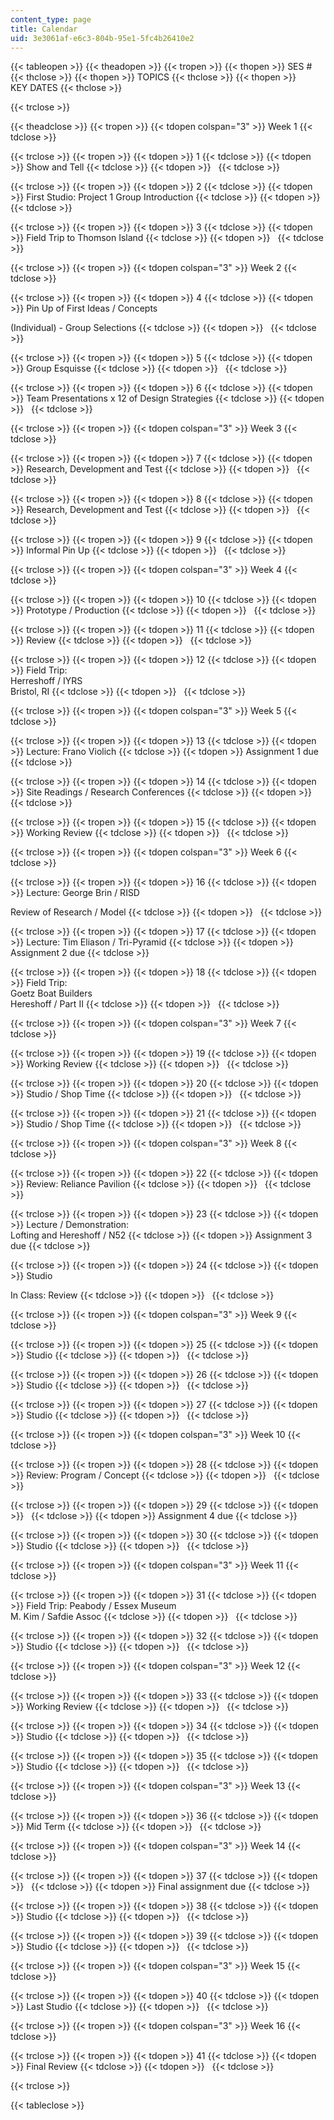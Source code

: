 ```yaml
---
content_type: page
title: Calendar
uid: 3e3061af-e6c3-804b-95e1-5fc4b26410e2
---
```


{{< tableopen >}}
{{< theadopen >}}
{{< tropen >}}
{{< thopen >}}
SES #
{{< thclose >}}
{{< thopen >}}
TOPICS
{{< thclose >}}
{{< thopen >}}
KEY DATES
{{< thclose >}}

{{< trclose >}}

{{< theadclose >}}
{{< tropen >}}
{{< tdopen colspan="3" >}}
Week 1
{{< tdclose >}}

{{< trclose >}}
{{< tropen >}}
{{< tdopen >}}
1
{{< tdclose >}}
{{< tdopen >}}
Show and Tell
{{< tdclose >}}
{{< tdopen >}}
 
{{< tdclose >}}

{{< trclose >}}
{{< tropen >}}
{{< tdopen >}}
2
{{< tdclose >}}
{{< tdopen >}}
First Studio: Project 1 Group Introduction
{{< tdclose >}}
{{< tdopen >}}
 
{{< tdclose >}}

{{< trclose >}}
{{< tropen >}}
{{< tdopen >}}
3
{{< tdclose >}}
{{< tdopen >}}
Field Trip to Thomson Island
{{< tdclose >}}
{{< tdopen >}}
 
{{< tdclose >}}

{{< trclose >}}
{{< tropen >}}
{{< tdopen colspan="3" >}}
Week 2
{{< tdclose >}}

{{< trclose >}}
{{< tropen >}}
{{< tdopen >}}
4
{{< tdclose >}}
{{< tdopen >}}
Pin Up of First Ideas / Concepts  
  
(Individual) - Group Selections
{{< tdclose >}}
{{< tdopen >}}
 
{{< tdclose >}}

{{< trclose >}}
{{< tropen >}}
{{< tdopen >}}
5
{{< tdclose >}}
{{< tdopen >}}
Group Esquisse
{{< tdclose >}}
{{< tdopen >}}
 
{{< tdclose >}}

{{< trclose >}}
{{< tropen >}}
{{< tdopen >}}
6
{{< tdclose >}}
{{< tdopen >}}
Team Presentations x 12 of Design Strategies
{{< tdclose >}}
{{< tdopen >}}
 
{{< tdclose >}}

{{< trclose >}}
{{< tropen >}}
{{< tdopen colspan="3" >}}
Week 3
{{< tdclose >}}

{{< trclose >}}
{{< tropen >}}
{{< tdopen >}}
7
{{< tdclose >}}
{{< tdopen >}}
Research, Development and Test
{{< tdclose >}}
{{< tdopen >}}
 
{{< tdclose >}}

{{< trclose >}}
{{< tropen >}}
{{< tdopen >}}
8
{{< tdclose >}}
{{< tdopen >}}
Research, Development and Test
{{< tdclose >}}
{{< tdopen >}}
 
{{< tdclose >}}

{{< trclose >}}
{{< tropen >}}
{{< tdopen >}}
9
{{< tdclose >}}
{{< tdopen >}}
Informal Pin Up
{{< tdclose >}}
{{< tdopen >}}
 
{{< tdclose >}}

{{< trclose >}}
{{< tropen >}}
{{< tdopen colspan="3" >}}
Week 4
{{< tdclose >}}

{{< trclose >}}
{{< tropen >}}
{{< tdopen >}}
10
{{< tdclose >}}
{{< tdopen >}}
Prototype / Production
{{< tdclose >}}
{{< tdopen >}}
 
{{< tdclose >}}

{{< trclose >}}
{{< tropen >}}
{{< tdopen >}}
11
{{< tdclose >}}
{{< tdopen >}}
Review
{{< tdclose >}}
{{< tdopen >}}
 
{{< tdclose >}}

{{< trclose >}}
{{< tropen >}}
{{< tdopen >}}
12
{{< tdclose >}}
{{< tdopen >}}
Field Trip:  
Herreshoff / IYRS  
Bristol, RI
{{< tdclose >}}
{{< tdopen >}}
 
{{< tdclose >}}

{{< trclose >}}
{{< tropen >}}
{{< tdopen colspan="3" >}}
Week 5
{{< tdclose >}}

{{< trclose >}}
{{< tropen >}}
{{< tdopen >}}
13
{{< tdclose >}}
{{< tdopen >}}
Lecture: Frano Violich
{{< tdclose >}}
{{< tdopen >}}
Assignment 1 due
{{< tdclose >}}

{{< trclose >}}
{{< tropen >}}
{{< tdopen >}}
14
{{< tdclose >}}
{{< tdopen >}}
Site Readings / Research Conferences
{{< tdclose >}}
{{< tdopen >}}
 
{{< tdclose >}}

{{< trclose >}}
{{< tropen >}}
{{< tdopen >}}
15
{{< tdclose >}}
{{< tdopen >}}
Working Review
{{< tdclose >}}
{{< tdopen >}}
 
{{< tdclose >}}

{{< trclose >}}
{{< tropen >}}
{{< tdopen colspan="3" >}}
Week 6
{{< tdclose >}}

{{< trclose >}}
{{< tropen >}}
{{< tdopen >}}
16
{{< tdclose >}}
{{< tdopen >}}
Lecture: George Brin / RISD  
  
Review of Research / Model
{{< tdclose >}}
{{< tdopen >}}
 
{{< tdclose >}}

{{< trclose >}}
{{< tropen >}}
{{< tdopen >}}
17
{{< tdclose >}}
{{< tdopen >}}
Lecture: Tim Eliason / Tri-Pyramid
{{< tdclose >}}
{{< tdopen >}}
Assignment 2 due
{{< tdclose >}}

{{< trclose >}}
{{< tropen >}}
{{< tdopen >}}
18
{{< tdclose >}}
{{< tdopen >}}
Field Trip:  
Goetz Boat Builders  
Hereshoff / Part II
{{< tdclose >}}
{{< tdopen >}}
 
{{< tdclose >}}

{{< trclose >}}
{{< tropen >}}
{{< tdopen colspan="3" >}}
Week 7
{{< tdclose >}}

{{< trclose >}}
{{< tropen >}}
{{< tdopen >}}
19
{{< tdclose >}}
{{< tdopen >}}
Working Review
{{< tdclose >}}
{{< tdopen >}}
 
{{< tdclose >}}

{{< trclose >}}
{{< tropen >}}
{{< tdopen >}}
20
{{< tdclose >}}
{{< tdopen >}}
Studio / Shop Time
{{< tdclose >}}
{{< tdopen >}}
 
{{< tdclose >}}

{{< trclose >}}
{{< tropen >}}
{{< tdopen >}}
21
{{< tdclose >}}
{{< tdopen >}}
Studio / Shop Time
{{< tdclose >}}
{{< tdopen >}}
 
{{< tdclose >}}

{{< trclose >}}
{{< tropen >}}
{{< tdopen colspan="3" >}}
Week 8
{{< tdclose >}}

{{< trclose >}}
{{< tropen >}}
{{< tdopen >}}
22
{{< tdclose >}}
{{< tdopen >}}
Review: Reliance Pavilion
{{< tdclose >}}
{{< tdopen >}}
 
{{< tdclose >}}

{{< trclose >}}
{{< tropen >}}
{{< tdopen >}}
23
{{< tdclose >}}
{{< tdopen >}}
Lecture / Demonstration:  
Lofting and Hereshoff / N52
{{< tdclose >}}
{{< tdopen >}}
Assignment 3 due
{{< tdclose >}}

{{< trclose >}}
{{< tropen >}}
{{< tdopen >}}
24
{{< tdclose >}}
{{< tdopen >}}
Studio  
  
In Class: Review
{{< tdclose >}}
{{< tdopen >}}
 
{{< tdclose >}}

{{< trclose >}}
{{< tropen >}}
{{< tdopen colspan="3" >}}
Week 9
{{< tdclose >}}

{{< trclose >}}
{{< tropen >}}
{{< tdopen >}}
25
{{< tdclose >}}
{{< tdopen >}}
Studio
{{< tdclose >}}
{{< tdopen >}}
 
{{< tdclose >}}

{{< trclose >}}
{{< tropen >}}
{{< tdopen >}}
26
{{< tdclose >}}
{{< tdopen >}}
Studio
{{< tdclose >}}
{{< tdopen >}}
 
{{< tdclose >}}

{{< trclose >}}
{{< tropen >}}
{{< tdopen >}}
27
{{< tdclose >}}
{{< tdopen >}}
Studio
{{< tdclose >}}
{{< tdopen >}}
 
{{< tdclose >}}

{{< trclose >}}
{{< tropen >}}
{{< tdopen colspan="3" >}}
Week 10
{{< tdclose >}}

{{< trclose >}}
{{< tropen >}}
{{< tdopen >}}
28
{{< tdclose >}}
{{< tdopen >}}
Review: Program / Concept
{{< tdclose >}}
{{< tdopen >}}
 
{{< tdclose >}}

{{< trclose >}}
{{< tropen >}}
{{< tdopen >}}
29
{{< tdclose >}}
{{< tdopen >}}
 
{{< tdclose >}}
{{< tdopen >}}
Assignment 4 due
{{< tdclose >}}

{{< trclose >}}
{{< tropen >}}
{{< tdopen >}}
30
{{< tdclose >}}
{{< tdopen >}}
Studio
{{< tdclose >}}
{{< tdopen >}}
 
{{< tdclose >}}

{{< trclose >}}
{{< tropen >}}
{{< tdopen colspan="3" >}}
Week 11
{{< tdclose >}}

{{< trclose >}}
{{< tropen >}}
{{< tdopen >}}
31
{{< tdclose >}}
{{< tdopen >}}
Field Trip: Peabody / Essex Museum  
M. Kim / Safdie Assoc
{{< tdclose >}}
{{< tdopen >}}
 
{{< tdclose >}}

{{< trclose >}}
{{< tropen >}}
{{< tdopen >}}
32
{{< tdclose >}}
{{< tdopen >}}
Studio
{{< tdclose >}}
{{< tdopen >}}
 
{{< tdclose >}}

{{< trclose >}}
{{< tropen >}}
{{< tdopen colspan="3" >}}
Week 12
{{< tdclose >}}

{{< trclose >}}
{{< tropen >}}
{{< tdopen >}}
33
{{< tdclose >}}
{{< tdopen >}}
Working Review
{{< tdclose >}}
{{< tdopen >}}
 
{{< tdclose >}}

{{< trclose >}}
{{< tropen >}}
{{< tdopen >}}
34
{{< tdclose >}}
{{< tdopen >}}
Studio
{{< tdclose >}}
{{< tdopen >}}
 
{{< tdclose >}}

{{< trclose >}}
{{< tropen >}}
{{< tdopen >}}
35
{{< tdclose >}}
{{< tdopen >}}
Studio
{{< tdclose >}}
{{< tdopen >}}
 
{{< tdclose >}}

{{< trclose >}}
{{< tropen >}}
{{< tdopen colspan="3" >}}
Week 13
{{< tdclose >}}

{{< trclose >}}
{{< tropen >}}
{{< tdopen >}}
36
{{< tdclose >}}
{{< tdopen >}}
Mid Term
{{< tdclose >}}
{{< tdopen >}}
 
{{< tdclose >}}

{{< trclose >}}
{{< tropen >}}
{{< tdopen colspan="3" >}}
Week 14
{{< tdclose >}}

{{< trclose >}}
{{< tropen >}}
{{< tdopen >}}
37
{{< tdclose >}}
{{< tdopen >}}
 
{{< tdclose >}}
{{< tdopen >}}
Final assignment due
{{< tdclose >}}

{{< trclose >}}
{{< tropen >}}
{{< tdopen >}}
38
{{< tdclose >}}
{{< tdopen >}}
Studio
{{< tdclose >}}
{{< tdopen >}}
 
{{< tdclose >}}

{{< trclose >}}
{{< tropen >}}
{{< tdopen >}}
39
{{< tdclose >}}
{{< tdopen >}}
Studio
{{< tdclose >}}
{{< tdopen >}}
 
{{< tdclose >}}

{{< trclose >}}
{{< tropen >}}
{{< tdopen colspan="3" >}}
Week 15
{{< tdclose >}}

{{< trclose >}}
{{< tropen >}}
{{< tdopen >}}
40
{{< tdclose >}}
{{< tdopen >}}
Last Studio
{{< tdclose >}}
{{< tdopen >}}
 
{{< tdclose >}}

{{< trclose >}}
{{< tropen >}}
{{< tdopen colspan="3" >}}
Week 16
{{< tdclose >}}

{{< trclose >}}
{{< tropen >}}
{{< tdopen >}}
41
{{< tdclose >}}
{{< tdopen >}}
Final Review
{{< tdclose >}}
{{< tdopen >}}
 
{{< tdclose >}}

{{< trclose >}}

{{< tableclose >}}